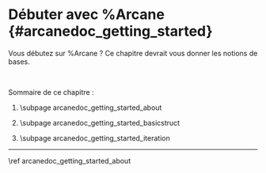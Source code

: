 # Débuter avec %Arcane {#arcanedoc_getting_started}

Vous débutez sur %Arcane ? Ce chapitre devrait vous donner les notions de bases.

<br>

Sommaire de ce chapitre :

1. \subpage arcanedoc_getting_started_about

2. \subpage arcanedoc_getting_started_basicstruct

3. \subpage arcanedoc_getting_started_iteration



____

<div class="section_buttons">
<span class="next_section_button">
\ref arcanedoc_getting_started_about
</span>
</div>